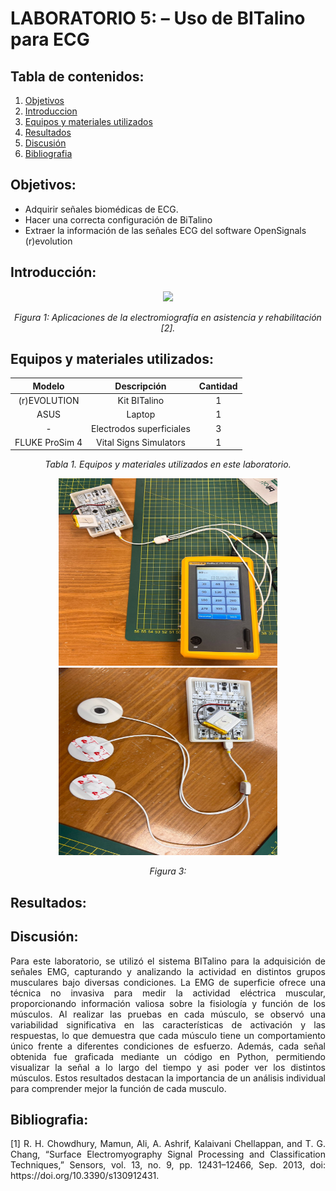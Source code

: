 # **LABORATORIO 5: – Uso de BITalino para ECG**
## **Tabla de contenidos:**
1. [Objetivos](#Objetivos)
2. [Introduccion](#Introduccion)
3. [Equipos y materiales utilizados](#Equipos)
4. [Resultados](#Resultados)
5. [Discusión](#Discusión)
6. [Bibliografia](#Bibliografia)
## **Objetivos:**<a id="Objetivos"></a>
- Adquirir señales biomédicas de ECG.
- Hacer una correcta configuración de BiTalino
- Extraer la información de las señales ECG del software OpenSignals (r)evolution
## **Introducción:**<a id="Introduccion"></a>
<p align="justify"> </p>

<p align="justify"> </p>

<p align="center"><img src="Anexos/EMG.jpg" width="400"></p>

<p align="center"><i>Figura 1: Aplicaciones de la electromiografía en asistencia y rehabilitación [2].</i></p>


## **Equipos y materiales utilizados:**<a id="Equipos"></a>
<div align="center">
   
|  **Modelo**  | **Descripción** | **Cantidad** |
|:------------:|:---------------:|:------------:|
| (r)EVOLUTION |   Kit BITalino  |       1      |
|     ASUS     |      Laptop     |       1      |
|       -      |    Electrodos superficiales   |       3      |
|    FLUKE ProSim 4    |   Vital Signs Simulators   |       1      |
</div>
<p align="center"><i>Tabla 1. Equipos y materiales utilizados en este laboratorio. </i></p>

<p align="center"><img src="Anexos/FLUKE.jpeg" width="350" height="300"><img src="Anexos/BITalino.jpeg" width="350" height="300"></p>
<p align="center"><i>Figura 3: </i></p>

## **Resultados:**<a id="Resultados"></a>


## **Discusión:**<a id="Discusión"></a>
<p align="justify">Para este laboratorio, se utilizó el sistema BITalino para la adquisición de señales EMG, capturando y analizando la actividad en distintos grupos musculares bajo diversas condiciones. La EMG de superficie ofrece una técnica no invasiva para medir la actividad eléctrica muscular, proporcionando información valiosa sobre la fisiología y función de los músculos. Al realizar las pruebas en cada músculo, se observó una variabilidad significativa en las características de activación y las respuestas, lo que demuestra que cada músculo tiene un comportamiento único frente a diferentes condiciones de esfuerzo. Además, cada señal obtenida fue graficada mediante un código en Python, permitiendo visualizar la señal a lo largo del tiempo y asi poder ver los distintos músculos. Estos resultados destacan la importancia de un análisis individual para comprender mejor la función de cada musculo.</p>

## **Bibliografia:**<a id="Bibliografia"></a>
<p align="justify">[1] R. H. Chowdhury, Mamun, Ali, A. Ashrif, Kalaivani Chellappan, and T. G. Chang, “Surface Electromyography Signal Processing and Classification Techniques,” Sensors, vol. 13, no. 9, pp. 12431–12466, Sep. 2013, doi: https://doi.org/10.3390/s130912431.</p>
